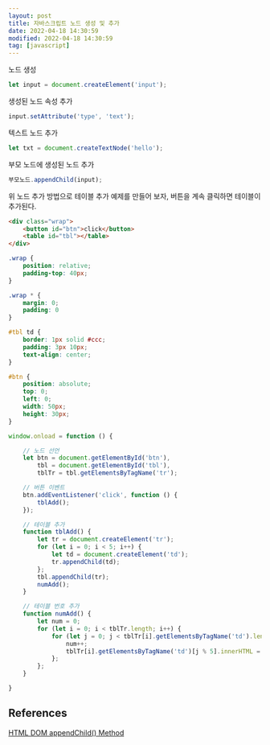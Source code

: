 ```yaml
---
layout: post
title: 자바스크립트 노드 생성 및 추가
date: 2022-04-18 14:30:59
modified: 2022-04-18 14:30:59
tag: [javascript]
---
```


노드 생성
```javascript
let input = document.createElement('input');
```

생성된 노드 속성 추가
```javascript
input.setAttribute('type', 'text');
``` 

텍스트 노드 추가
```javascript
let txt = document.createTextNode('hello');
```
 
부모 노드에 생성된 노드 추가
```javascript 
부모노드.appendChild(input);
```

위 노드 추가 방법으로 테이블 추가 예제를 만들어 보자, 버튼을 계속 클릭하면 테이블이 추가된다.

```html
<div class="wrap">
    <button id="btn">click</button>
    <table id="tbl"></table>
</div>
```

```css
.wrap {
    position: relative;
    padding-top: 40px;
}

.wrap * {
    margin: 0;
    padding: 0
}

#tbl td {
    border: 1px solid #ccc;
    padding: 3px 10px;
    text-align: center;
}

#btn {
    position: absolute;
    top: 0;
    left: 0;
    width: 50px;
    height: 30px;
}
```

```javascript
window.onload = function () {

    // 노드 선언
    let btn = document.getElementById('btn'),
        tbl = document.getElementById('tbl'),
        tblTr = tbl.getElementsByTagName('tr');

    // 버튼 이벤트
    btn.addEventListener('click', function () {
        tblAdd();
    });

    // 테이블 추가
    function tblAdd() {
        let tr = document.createElement('tr');
        for (let i = 0; i < 5; i++) {
            let td = document.createElement('td');
            tr.appendChild(td);
        };
        tbl.appendChild(tr);
        numAdd();
    }

    // 테이블 번호 추가
    function numAdd() {
        let num = 0;
        for (let i = 0; i < tblTr.length; i++) {
            for (let j = 0; j < tblTr[i].getElementsByTagName('td').length; j++) {
                num++;
                tblTr[i].getElementsByTagName('td')[j % 5].innerHTML = num;
            };
        };
    }

}
```

<!-- 아래 버튼을 클릭하여 결과를 확인할 수 있다.

<style>
.wrap {
    position: relative;
    padding-top: 40px;
}

.wrap * {
    margin: 0;
    padding: 0;
}

#tbl td {
    border: 1px solid #ccc;
    padding: 3px 10px;
    text-align: center;
}

#btn {
    position: absolute;
    top: 0;
    left: 0;
    width: 50px;
    height: 30px;
}
</style>
<script>
window.onload = function () {

    // 노드 선언
    let btn = document.getElementById('btn'),
        tbl = document.getElementById('tbl'),
        tblTr = tbl.getElementsByTagName('tr');

    // 버튼 이벤트
    btn.addEventListener('click', function () {
        tblAdd();
    });

    // 테이블 추가
    function tblAdd() {
        let tr = document.createElement('tr');
        for (let i = 0; i < 5; i++) {
            let td = document.createElement('td');
            tr.appendChild(td);
        };
        tbl.appendChild(tr);
        numAdd();
    }

    // 테이블 번호 추가
    function numAdd() {
        let num = 0;
        for (let i = 0; i < tblTr.length; i++) {
            for (let j = 0; j < tblTr[i].getElementsByTagName('td').length; j++) {
                num++;
                tblTr[i].getElementsByTagName('td')[j % 5].innerHTML = num;
            }
        }
    }

}
</script>
<div class="wrap">
    <button id="btn">click</button>
    <table id="tbl"></table>
</div> -->

## References
[HTML DOM appendChild() Method](https://www.w3schools.com/jsref/met_node_appendchild.asp)

